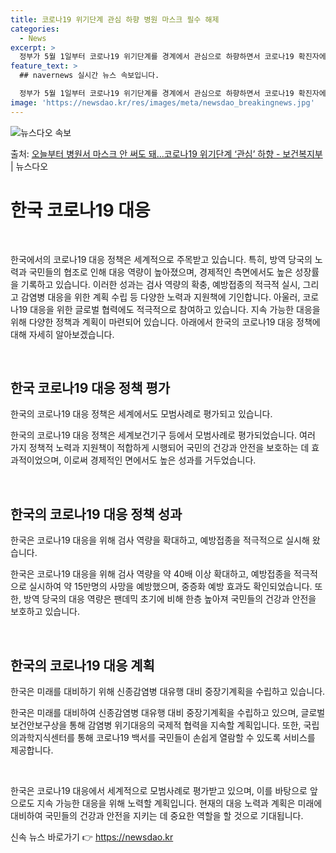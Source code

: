```yaml
---
title: 코로나19 위기단계 관심 하향 병원 마스크 필수 해제
categories:
  - News
excerpt: >
  정부가 5월 1일부터 코로나19 위기단계를 경계에서 관심으로 하향하면서 코로나19 확진자에 대한 격리 기준도…
feature_text: >
  ## navernews 실시간 뉴스 속보입니다.

  정부가 5월 1일부터 코로나19 위기단계를 경계에서 관심으로 하향하면서 코로나19 확진자에 대한 격리 기준도…
image: 'https://newsdao.kr/res/images/meta/newsdao_breakingnews.jpg'
---
```


![뉴스다오 속보](https://newsdao.kr/res/images/meta/newsdao_breakingnews.jpg)

<p>출처: <a href="https://newsdao.kr/3716" rel="dofollow">오늘부터 병원서 마스크 안 써도 돼…코로나19 위기단계 ‘관심’ 하향 - 보건복지부</a> | 뉴스다오</p>

<h1 data-ke-size="size26"><b>한국 코로나19 대응</b></h1>
<p data-ke-size="size16">&nbsp;</p>
한국에서의 코로나19 대응 정책은 세계적으로 주목받고 있습니다. 특히, 방역 당국의 노력과 국민들의 협조로 인해 대응 역량이 높아졌으며, 경제적인 측면에서도 높은 성장률을 기록하고 있습니다. 이러한 성과는 검사 역량의 확충, 예방접종의 적극적 실시, 그리고 감염병 대응을 위한 계획 수립 등 다양한 노력과 지원책에 기인합니다. 아울러, 코로나19 대응을 위한 글로벌 협력에도 적극적으로 참여하고 있습니다. 지속 가능한 대응을 위해 다양한 정책과 계획이 마련되어 있습니다. 아래에서 한국의 코로나19 대응 정책에 대해 자세히 알아보겠습니다. 
<p data-ke-size="size16">&nbsp;</p>

<h2 data-ke-size="size26">한국 코로나19 대응 정책 평가</h2>
<p data-ke-size="size16">한국의 코로나19 대응 정책은 세계에서도 모범사례로 평가되고 있습니다.</p>
한국의 코로나19 대응 정책은 세계보건기구 등에서 모범사례로 평가되었습니다. 여러 가지 정책적 노력과 지원책이 적합하게 시행되어 국민의 건강과 안전을 보호하는 데 효과적이었으며, 이로써 경제적인 면에서도 높은 성과를 거두었습니다. 
<p data-ke-size="size16">&nbsp;</p>

<h2 data-ke-size="size26">한국의 코로나19 대응 정책 성과</h2>
<p data-ke-size="size16">한국은 코로나19 대응을 위해 검사 역량을 확대하고, 예방접종을 적극적으로 실시해 왔습니다.</p>
한국은 코로나19 대응을 위해 검사 역량을 약 40배 이상 확대하고, 예방접종을 적극적으로 실시하여 약 15만명의 사망을 예방했으며, 중증화 예방 효과도 확인되었습니다. 또한, 방역 당국의 대응 역량은 팬데믹 초기에 비해 한층 높아져 국민들의 건강과 안전을 보호하고 있습니다. 
<p data-ke-size="size16">&nbsp;</p>

<h2 data-ke-size="size26">한국의 코로나19 대응 계획</h2>
<p data-ke-size="size16">한국은 미래를 대비하기 위해 신종감염병 대유행 대비 중장기계획을 수립하고 있습니다.</p>
한국은 미래를 대비하여 신종감염병 대유행 대비 중장기계획을 수립하고 있으며, 글로벌보건안보구상을 통해 감염병 위기대응의 국제적 협력을 지속할 계획입니다. 또한, 국립의과학지식센터를 통해 코로나19 백서를 국민들이 손쉽게 열람할 수 있도록 서비스를 제공합니다. 
<p data-ke-size="size16">&nbsp;</p>

한국은 코로나19 대응에서 세계적으로 모범사례로 평가받고 있으며, 이를 바탕으로 앞으로도 지속 가능한 대응을 위해 노력할 계획입니다. 현재의 대응 노력과 계획은 미래에 대비하여 국민들의 건강과 안전을 지키는 데 중요한 역할을 할 것으로 기대됩니다. 

신속 뉴스 바로가기 👉 <a href="https://newsdao.kr" rel="dofollow">https://newsdao.kr</a>



